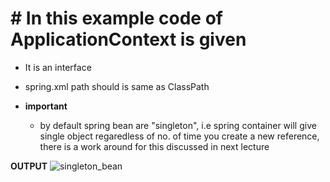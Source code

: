 # # In this example code of ApplicationContext is given

- It is an interface
- spring.xml path should is same as ClassPath


- **important** 
    - by default spring bean are "singleton", i.e spring container will give single object regaredless of no. of time you create a new reference, there is a work around for this discussed in next lecture



**OUTPUT**
![singleton_bean](https://user-images.githubusercontent.com/70189069/149464774-4c943156-dc8e-44c8-9de8-b06b29aa8c4f.png)

